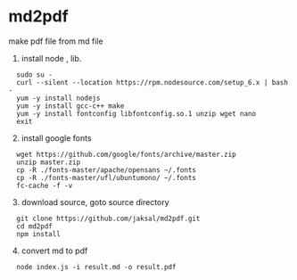 md2pdf
======

make pdf file from md file 

1. install node , lib.
```
  sudo su -
  curl --silent --location https://rpm.nodesource.com/setup_6.x | bash -
  yum -y install nodejs
  yum -y install gcc-c++ make
  yum -y install fontconfig libfontconfig.so.1 unzip wget nano
  exit
```  
2. install google fonts
```
  wget https://github.com/google/fonts/archive/master.zip
  unzip master.zip
  cp -R ./fonts-master/apache/opensans ~/.fonts
  cp -R ./fonts-master/ufl/ubuntumono/ ~/.fonts
  fc-cache -f -v
```

3. download source, goto source directory
```
  git clone https://github.com/jaksal/md2pdf.git
  cd md2pdf
  npm install
```  
4. convert md to pdf
```
  node index.js -i result.md -o result.pdf
```
  
